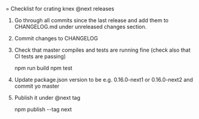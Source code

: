 = Checklist for crating knex @next releases

1. Go through all commits since the last release and add them to CHANGELOG.md under unreleased changes section.

2. Commit changes to CHANGELOG

3. Check that master compiles and tests are running fine (check also that CI tests are passing)

    npm run build
    npm test

4. Update package.json version to be e.g. 0.16.0-next1 or 0.16.0-next2 and commit yo master

5. Publish it under @next tag 

    npm publish --tag next
